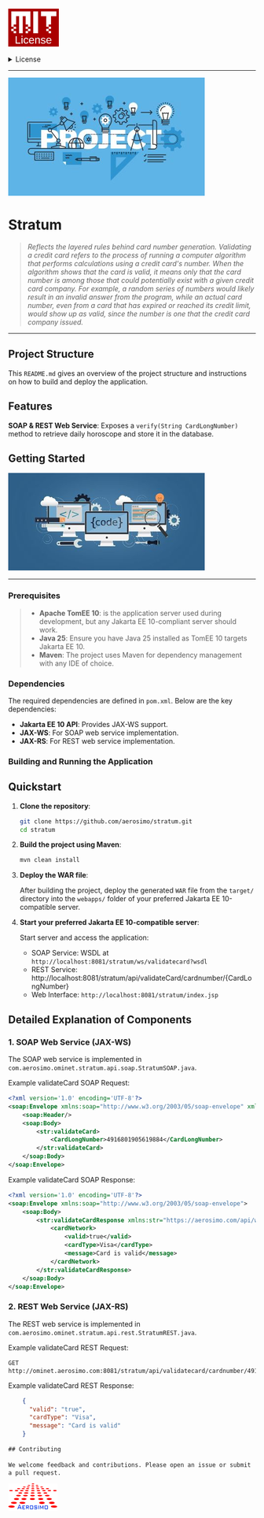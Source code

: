 ![MIT License](/src/main/webapp/assets/img/MIT.png "MIT")

<details>
  <summary>License</summary>

**MIT License © 2025 Aerosimo**

Permission is hereby granted, free of charge, to any person obtaining a copy  
of this software and associated documentation files (the "Software"), to deal  
in the Software without restriction, including without limitation the rights  
to use, copy, modify, merge, publish, distribute, sublicense, and/or sell  
copies of the Software, and to permit persons to whom the Software is  
furnished to do so, subject to the following conditions:

The above copyright notice and this permission notice shall be included in all  
copies or substantial portions of the Software.

THE SOFTWARE IS PROVIDED "AS IS", WITHOUT WARRANTY OF ANY KIND, EXPRESS OR  
IMPLIED, INCLUDING BUT NOT LIMITED TO THE WARRANTIES OF MERCHANTABILITY,  
FITNESS FOR A PARTICULAR PURPOSE AND NONINFRINGEMENT. IN NO EVENT SHALL THE  
AUTHORS OR COPYRIGHT HOLDERS BE LIABLE FOR ANY CLAIM, DAMAGES OR OTHER  
LIABILITY, WHETHER IN AN ACTION OF CONTRACT, TORT OR OTHERWISE, ARISING FROM,  
OUT OF OR IN CONNECTION WITH THE SOFTWARE OR THE USE OR OTHER DEALINGS IN THE  
SOFTWARE.

The characters, names, events, articles, templates, or information provided by  
Aerosimo Ltd are fictional and for reference only. While we strive to keep the  
information up to date and correct, we make no representations or warranties of  
any kind, express or implied, about the completeness, accuracy, reliability,  
suitability, or availability with respect to the information, articles, templates,  
or related graphics contained in this document or any part of the project.  
Any reliance you place on such information is therefore strictly at your own risk.
</details>

---

![Project Cover](/src/main/webapp/assets/img/cover.jpg "Astrology")
# Stratum
> *Reflects the layered rules behind card number generation. Validating a credit card refers to the process of running a computer algorithm
> that performs calculations using a credit card's number.
> When the algorithm shows that the card is valid, it means only that the card number
> is among those that could potentially exist with a given credit card company.
> For example, a random series of numbers would likely result in an invalid answer
> from the program, while an actual card number, even from a card that has expired
> or reached its credit limit, would show up as valid, since the number is one that
> the credit card company issued.*

---

## Project Structure

This `README.md` gives an overview of the project structure and instructions on how to build and deploy the application.

## Features

**SOAP & REST Web Service**: Exposes a `verify(String CardLongNumber)` method to retrieve daily horoscope and store it in the database.

## Getting Started

![Project Codes & Tasks](/src/main/webapp/assets/img/code.jpg "Project Codes and Task")

---

### Prerequisites

>- **Apache TomEE 10**: is the application server used during development, but any Jakarta EE 10-compliant server should work.
>- **Java 25**: Ensure you have Java 25 installed as TomEE 10 targets Jakarta EE 10.
>- **Maven**: The project uses Maven for dependency management with any IDE of choice.

### Dependencies

The required dependencies are defined in `pom.xml`. Below are the key dependencies:

- **Jakarta EE 10 API**: Provides JAX-WS support.
- **JAX-WS**: For SOAP web service implementation.
- **JAX-RS**: For REST web service implementation.

### Building and Running the Application

## Quickstart

1. **Clone the repository**:

    ```bash
    git clone https://github.com/aerosimo/stratum.git
    cd stratum
    ```

2. **Build the project using Maven**:

    ```bash
    mvn clean install
    ```

3. **Deploy the WAR file**:

   After building the project, deploy the generated `WAR` file from the `target/` directory into the `webapps/` folder of your preferred Jakarta EE 10-compatible server.

4. **Start your preferred Jakarta EE 10-compatible server**:

   Start server and access the application:

    - SOAP Service: WSDL at `http://localhost:8081/stratum/ws/validatecard?wsdl`
    - REST Service: http://localhost:8081/stratum/api/validateCard/cardnumber/{CardLongNumber}
    - Web Interface: `http://localhost:8081/stratum/index.jsp`

## Detailed Explanation of Components

### 1. **SOAP Web Service** (JAX-WS)

The SOAP web service is implemented in `com.aerosimo.ominet.stratum.api.soap.StratumSOAP.java`.

Example validateCard SOAP Request:
```xml
<?xml version='1.0' encoding='UTF-8'?>
<soap:Envelope xmlns:soap="http://www.w3.org/2003/05/soap-envelope" xmlns:str="https://aerosimo.com/api/ws/stratum">
    <soap:Header/>
    <soap:Body>
        <str:validateCard>
            <CardLongNumber>4916801905619884</CardLongNumber>
        </str:validateCard>
    </soap:Body>
</soap:Envelope>
```
Example validateCard SOAP Response:
```xml
<?xml version='1.0' encoding='UTF-8'?>
<soap:Envelope xmlns:soap="http://www.w3.org/2003/05/soap-envelope">
    <soap:Body>
        <str:validateCardResponse xmlns:str="https://aerosimo.com/api/ws/stratum">
            <cardNetwork>
                <valid>true</valid>
                <cardType>Visa</cardType>
                <message>Card is valid</message>
            </cardNetwork>
        </str:validateCardResponse>
    </soap:Body>
</soap:Envelope>
```
### 2. **REST Web Service** (JAX-RS)

The REST web service is implemented in `com.aerosimo.ominet.stratum.api.rest.StratumREST.java`.

Example validateCard REST Request:
```curl
GET http://ominet.aerosimo.com:8081/stratum/api/validatecard/cardnumber/4916801905619884

```
Example validateCard REST Response:
```json
    {
      "valid": "true",
      "cardType": "Visa",
      "message": "Card is valid"
    }
```

```
## Contributing

We welcome feedback and contributions. Please open an issue or submit a pull request.

```

![Aerosimo Logo](/src/main/webapp/assets/img/logo.png "Aerosimo")
